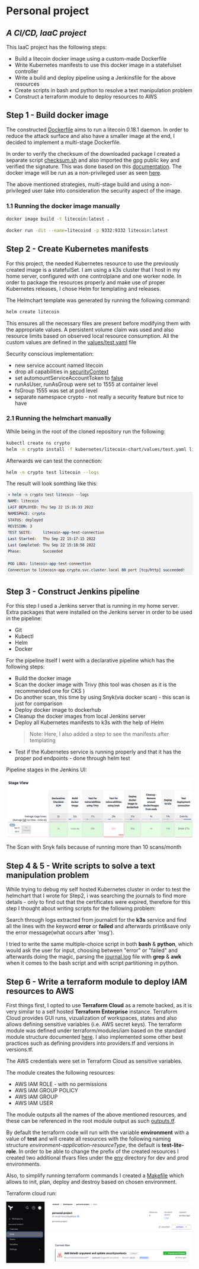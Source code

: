 # Personal project
## _A CI/CD, IaaC project_

This IaaC project has the following steps:

- Build a litecoin docker image using a custom-made Dockerfile
- Write Kubernetes manifests to use this docker image in a statefulset controller
- Write a build and deploy pipeline using a Jenkinsfile for the above resources
- Create scripts in bash and python to resolve a text manipulation problem
- Construct a terraform module to deploy resources to AWS
## Step 1 - Build docker image

The constructed [Dockerfile](Dockerfile) aims to run a litecoin 0.18.1 daemon. In order to reduce the attack surface and also have a smaller image at the end, I decided to implement a multi-stage Dockerfile.

In order to verify the checksum of the downloaded package I created a separate script [checksum.sh](checksum.sh) and also imported the gpg public key and verified the signature.
This was done based on this [documentation](https://download.litecoin.org/README-HOWTO-GPG-VERIFY-TEAM-MEMBERS-KEY.txt).
The docker image will be run as a non-privileged user as seen [here](https://github.com/staloosh/personal-project/blob/cb701c0b7e1fdc601a12396a5ca5c1da5dfe289b/Dockerfile#L61).

The above mentioned strategies, multi-stage build and using a non-privileged user take into consideration the security aspect of the image.
### 1.1 Running the docker image manually
```sh
docker image build -t litecoin:latest .
```
```sh
docker run -dit --name=litecoind -p 9332:9332 litecoin:latest
```
## Step 2 - Create Kubernetes manifests
For this project, the needed Kubernetes resource to use the previously created image is a statefulSet.
I am using a k3s cluster that I host in my home server, configured with one controlplane and one worker node.
In order to package the resources properly and make use of proper Kubernetes releases, I chose Helm for templating and releases.

The Helmchart template was generated by running the following command:
```sh
helm create litecoin
```
This ensures all the necessary files are present before modifying them with the appropriate values.
A persistent volume claim was used and also resource limits based on observed local resource consumption.
All the custom values are defined in the [values/test.yaml](https://github.com/staloosh/personal-project/blob/main/kubernetes/litecoin-chart/values/test.yaml) file

Security conscious implementation: 
- new service account named litecoin
- drop all capabilities in [securityContext](https://github.com/staloosh/personal-project/blob/cb701c0b7e1fdc601a12396a5ca5c1da5dfe289b/kubernetes/litecoin-chart/values/test.yaml#L18)
- set automountServiceAccountToken to [false](https://github.com/staloosh/personal-project/blob/cb701c0b7e1fdc601a12396a5ca5c1da5dfe289b/kubernetes/litecoin-chart/templates/statefulset.yaml#L29)
- runAsUser, runAsGroup were set to 1555 at container level
- fsGroup 1555 was set at pod level
- separate namespace crypto - not really a security feature but nice to have

### 2.1 Running the helmchart manually
While being in the root of the cloned repository run the following:
```sh
kubectl create ns crypto
helm -n crypto install -f kubernetes/litecoin-chart/values/test.yaml litecoin kubernetes/litecoin-chart
```
Afterwards we can test the connection:
```sh
helm -n crypto test litecoin --logs
```

The result will look somthing like this:

![helm_test](screenshots/helm_test.png)



## Step 3 - Construct Jenkins pipeline
For this step I used a Jenkins server that is running in my home server.
Extra packages that were installed on the Jenkins server in order to be used in the pipeline:
- Git
- Kubectl
- Helm
- Docker

For the pipeline itself I went with a declarative pipeline which has the following steps:
- Build the docker image
- Scan the docker image with Trivy (this tool was chosen as it is the recommended one for CKS )
- Do another scan, this time by using Snyk(via docker scan) - this scan is just for comparison
- Deploy docker image to dockerhub
- Cleanup the docker images from local Jenkins server
- Deploy all Kubernetes manifests to k3s with the help of Helm
     > Note: Here, I also added a step to see the manifests after templating
- Test if the Kubernetes service is running properly and that it has the proper pod endpoints - done through helm test

Pipeline stages in the Jenkins UI:

![jenkins_pipeline](screenshots/jenkins.png)

The Scan with Snyk fails because of running more than 10 scans/month

## Step 4 & 5 - Write scripts to solve a text manipulation problem
While trying to debug my self hosted Kubernetes cluster in order to test the helmchart that I wrote for Step2, i was searching the journals to find more details - only to find out that the certificates were expired, therefore for this step I thought about writing scripts for the following problem: 

Search through logs extracted from journalctl for the **k3s** service and find all the lines with the keyword **error** or **failed** and afterwards print&save only the error message(what occurs after 'msg').

I tried to write the same multiple-choice script in both **bash** & **python**, which would ask the user for input, choosing between "error" or "failed" and afterwards doing the magic, parsing the [journal.log](scripts/journal.log) file with **grep** & **awk** when it comes to the bash script and with script partitioning in python.

## Step 6 - Write a terraform module to deploy IAM resources to AWS
First things first, I opted to use **Terraform Cloud** as a remote backed, as it is very similar to a self hosted **Terraform Enterprise** instance. Terraform Cloud provides GUI runs, vizualization of workspaces, states and also allows defining sensitive variables (i.e. AWS secret keys).
The terraform module was defined under terraform/modules/iam based on the standard module structure documented [here](https://www.terraform.io/language/modules/develop/structure). I also implemented some other best practices such as defining providers into providers.tf and versions in versions.tf.

The AWS credentials were set in Terraform Cloud as sensitive variables.

The module creates the following resources:
- AWS IAM ROLE - with no permissions
- AWS IAM GROUP POLICY
- AWS IAM GROUP
- AWS IAM USER

The module outputs all the names of the above mentioned resources, and these can be referenced in the root module output as such [outputs.tf](terraform/outputs.tf).

By default the terraform code will run with the variable **environment** with a value of **test** and will create all resources with the following naming structure _environment_-_application_-_resourceType_, the default is **test-lite-role**.
In order to be able to change the prefix of the created resources I created two additional tfvars files under the [env](terraform/env) directory for dev and prod environments.

Also, to simplify running terraform commands I created a [Makefile](terraform/Makefile) which allows to init, plan, deploy and destroy based on  chosen environment.

Terraform cloud run:

![terraform_cloud](screenshots/terraform.png)
